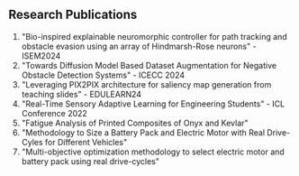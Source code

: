 ## Research Publications

1. "Bio-inspired explainable neuromorphic controller for path tracking and obstacle evasion using an array of Hindmarsh-Rose neurons" - ISEM2024
2. "Towards Diffusion Model Based Dataset Augmentation for Negative Obstacle Detection Systems" - ICECC 2024
3. "Leveraging PIX2PIX architecture for saliency map generation from teaching slides" - EDULEARN24
4. "Real-Time Sensory Adaptive Learning for Engineering Students" - ICL Conference 2022
5. "Fatigue Analysis of Printed Composites of Onyx and Kevlar"
6. "Methodology to Size a Battery Pack and Electric Motor with Real Drive-Cyles for Different Vehicles"
7. "Multi-objective optimization methodology to select electric motor and battery pack using real drive-cycles"
